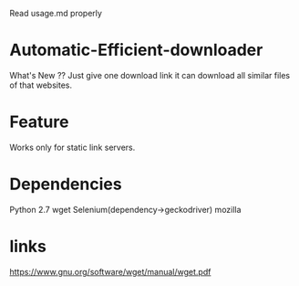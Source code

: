 Read usage.md properly
# Automatic-Efficient-downloader
What's New ?? Just give one download link it can download all similar files of that websites.

# Feature
Works only for static link servers.

# Dependencies
Python 2.7
wget
Selenium(dependency->geckodriver)
mozilla

# links
https://www.gnu.org/software/wget/manual/wget.pdf


